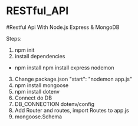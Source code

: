 # RESTful_API

#Restful Api With Node.js Express & MongoDB 

Steps:
1. npm init
2. install dependencies
- npm install npm install express nodemon
3. Change package.json "start": "nodemon app.js"
4. npm install mongoose
5. npm install dotenv
6. Connect do DB
7. DB_CONNECTION dotenv/config
8. Add Router and routes, import Routes to app.js
9. mongoose.Schema